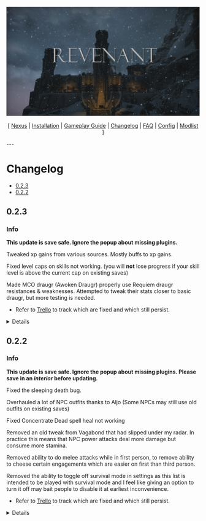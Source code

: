 ![](https://raw.githubusercontent.com/Oghma-Infinium/Revenant/main/images/banner.png)

<p align="center">
  [ <a href="https://www.nexusmods.com/skyrimspecialedition/mods/95364">Nexus</a> |
  <a href="https://github.com/Oghma-Infinium/Revenant/blob/main/README.md">Installation</a> |
  <a href="https://github.com/Oghma-Infinium/Revenant/blob/main/Documentation/GAMEPLAY.md">Gameplay Guide<a/> |
  <a href="https://github.com/Oghma-Infinium/Revenant/blob/main/CHANGELOG.md">Changelog</a> |
  <a href="https://github.com/Oghma-Infinium/Revenant/blob/main/Documentation/FAQ.md">FAQ</a> |
  <a href="https://github.com/Oghma-Infinium/Revenant/blob/main/Documentation/CONFIG.md">Config</a> |
  <a href="https://loadorderlibrary.com/lists/Revenant">Modlist</a> ]
</p>
---

# Changelog
- [0.2.3](#023)
- [0.2.2](#022)

</Details>

## 0.2.3

### Info

**This update is save safe. Ignore the popup about missing plugins.**

Tweaked xp gains from various sources. Mostly buffs to xp gains.

Fixed level caps on skills not working. (you will **not** lose progress if your skill level is above the current cap on existing saves)

Made MCO draugr (Awoken Draugr) properly use Requiem draugr resistances & weaknesses. Attempted to tweak their stats closer to basic draugr, but more testing is needed.

 - Refer to [Trello](https://trello.com/b/khix4egd/Revenant-bug-reports) to track which are fixed and which still persist.

<Details>  

### Added
  - 

</Details>

## 0.2.2

### Info

**This update is save safe. Ignore the popup about missing plugins. Please save in an *interior* before updating.**

Fixed the sleeping death bug. 

Overhauled a lot of NPC outfits thanks to Aljo (Some NPCs may still use old outfits on existing saves)

Fixed Concentrate Dead spell heal not working

Removed an old tweak from Vagabond that had slipped under my radar. In practice this means that NPC power attacks deal more damage but consume more stamina.

Removed ability to do melee attacks while in first person, to remove ability to cheese certain engagements which are easier on first than third person.

Removed the ability to toggle off survival mode in settings as this list is intended to be played with survival mode and I feel like giving an option to turn it off may bait people to disable it at earliest inconvenience.

 - Refer to [Trello](https://trello.com/b/khix4egd/Revenant-bug-reports) to track which are fixed and which still persist.

<Details>  

### Added
  - Aljo's outfit overhaul
    - and lots of assets it uses
  - Cure Potions for Vendors Skypatcher
  - Requiem - Honed Metal Patch
    - I changed some perk requirements from the main patch. Just read the perk descriptions in-game.


### Removed
  - EEK's beautiful Whiterun
    - Caused crashes but at least Whiterun performance is now better
  - Precision Chaos Trail Divinity
    - This is just the toggleable trail in powers menu, enchanted weapons still have trails

</Details>

